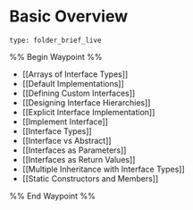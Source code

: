 # Basic Overview
 
```ccard
type: folder_brief_live
```
 
%% Begin Waypoint %%
- [[Arrays of Interface Types]]
- [[Default Implementations]]
- [[Defining Custom Interfaces]]
- [[Designing Interface Hierarchies]]
- [[Explicit Interface Implementation]]
- [[Implement Interface]]
- [[Interface Types]]
- [[Interface vs Abstract]]
- [[Interfaces as Parameters]]
- [[Interfaces as Return Values]]
- [[Multiple Inheritance with Interface Types]]
- [[Static Constructors and Members]]

%% End Waypoint %%
